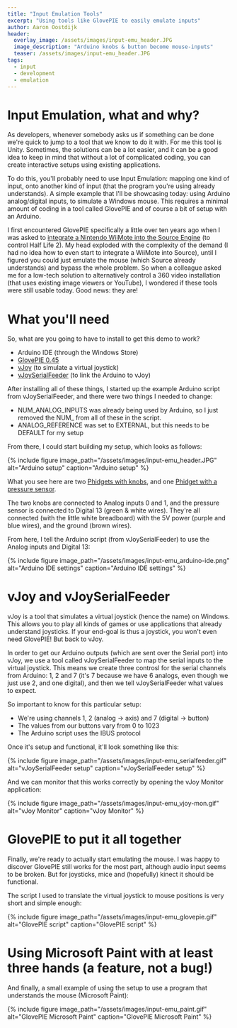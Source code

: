 ```yaml
---
title: "Input Emulation Tools"
excerpt: "Using tools like GlovePIE to easily emulate inputs"
author: Aaron Oostdijk
header:
  overlay_image: /assets/images/input-emu_header.JPG
  image_description: "Arduino knobs & button become mouse-inputs"
  teaser: /assets/images/input-emu_header.JPG
tags: 
  - input
  - development
  - emulation
---
```


# Input Emulation, what and why?
As developers, whenever somebody asks us if something can be done we're quick to jump to a tool that we know to do it with. For me this tool is Unity. Sometimes, the solutions can be a lot easier, and it can be a good idea to keep in mind that without a lot of complicated coding, you can create interactive setups using existing applications.

To do this, you'll probably need to use Input Emulation: mapping one kind of input, onto another kind of input (that the program you're using already understands). A simple example that I'll be showcasing today: using Arduino analog/digital inputs, to simulate a Windows mouse. This requires a minimal amount of coding in a tool called GlovePIE and of course a bit of setup with an Arduino.

I first encountered GlovePIE specifically a little over ten years ago when I was asked to [integrate a Nintendo WiiMote into the Source Engine](http://stunningcreations.nl/) (to control Half Life 2). My head exploded with the complexity of the demand (I had no idea how to even start to integrate a WiiMote into Source), until I figured you could just emulate the mouse (which Source already understands) and bypass the whole problem. So when a colleague asked me for a low-tech solution to alternatively control a 360 video installation (that uses existing image viewers or YouTube), I wondered if these tools were still usable today. Good news: they are!

# What you'll need
So, what are you going to have to install to get this demo to work?
 * Arduino IDE (through the Windows Store)
 * [GlovePIE 0.45](https://glovepie.software.informer.com/download/)
 * [vJoy](https://sourceforge.net/projects/vjoystick/) (to simulate a virtual joystick)
 * [vJoySerialFeeder](https://github.com/Cleric-K/vJoySerialFeeder) (to link the Arduino to vJoy)

After installing all of these things, I started up the example Arduino script from vJoySerialFeeder, and there were two things I needed to change:
 * NUM_ANALOG_INPUTS was already being used by Arduino, so I just removed the NUM_ from all of these in the script.
 * ANALOG_REFERENCE was set to EXTERNAL, but this needs to be DEFAULT for my setup

From there, I could start building my setup, which looks as follows:

{% include figure image_path="/assets/images/input-emu_header.JPG" alt="Arduino setup" caption="Arduino setup" %}

What you see here are two [Phidgets with knobs](https://www.phidgets.com/?tier=3&catid=15&pcid=13&prodid=79), and one [Phidget with a pressure sensor](https://www.phidgets.com/?tier=3&catid=6&pcid=4&prodid=76).

The two knobs are connected to Analog inputs 0 and 1, and the pressure sensor is connected to Digital 13 (green & white wires). They're all connected (with the little white breadboard) with the 5V power (purple and blue wires), and the ground (brown wires).

From here, I tell the Arduino script (from vJoySerialFeeder) to use the Analog inputs and Digital 13:

{% include figure image_path="/assets/images/input-emu_arduino-ide.png" alt="Arduino IDE settings" caption="Arduino IDE settings" %}

# vJoy and vJoySerialFeeder
vJoy is a tool that simulates a virtual joystick (hence the name) on Windows. This allows you to play all kinds of games or use applications that already understand joysticks. If your end-goal is thus a joystick, you won't even need GlovePIE! But back to vJoy.

In order to get our Arduino outputs (which are sent over the Serial port) into vJoy, we use a tool called vJoySerialFeeder to map the serial inputs to the virtual joystick. This means we create three controsl for the serial channels from Arduino: 1, 2 and 7 (it's 7 because we have 6 analogs, even though we just use 2, and one digital), and then we tell vJoySerialFeeder what values to expect.

So important to know for this particular setup:
 * We're using channels 1, 2 (analog -> axis) and 7 (digital -> button)
 * The values from our buttons vary from 0 to 1023
 * The Arduino script uses the IBUS protocol

Once it's setup and functional, it'll look something like this:

{% include figure image_path="/assets/images/input-emu_serialfeeder.gif" alt="vJoySerialFeeder setup" caption="vJoySerialFeeder setup" %}

And we can monitor that this works correctly by opening the vJoy Monitor application:

{% include figure image_path="/assets/images/input-emu_vjoy-mon.gif" alt="vJoy Monitor" caption="vJoy Monitor" %}

# GlovePIE to put it all together
Finally, we're ready to actually start emulating the mouse. I was happy to discover GlovePIE still works for the most part, although audio input seems to be broken. But for joysticks, mice and (hopefully) kinect it should be functional.

The script I used to translate the virtual joystick to mouse positions is very short and simple enough:

{% include figure image_path="/assets/images/input-emu_glovepie.gif" alt="GlovePIE script" caption="GlovePIE script" %}

# Using Microsoft Paint with at least three hands (a feature, not a bug!)
 And finally, a small example of using the setup to use a program that understands the mouse (Microsoft Paint):
 
 {% include figure image_path="/assets/images/input-emu_paint.gif" alt="GlovePIE Microsoft Paint" caption="GlovePIE Microsoft Paint" %}
